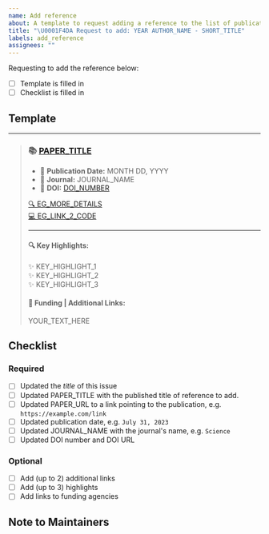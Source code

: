 ```yaml
---
name: Add reference
about: A template to request adding a reference to the list of publications
title: "\U0001F4DA Request to add: YEAR AUTHOR_NAME - SHORT_TITLE"
labels: add_reference
assignees: ""
---
```


<!-- Please edit the provided template below and fill in the relevant details for your paper.  -->

Requesting to add the reference below:

- [ ] Template is filled in
- [ ] Checklist is filled in

## Template

---

<!-- prettier-ignore-start -->

> ### 📚 **[PAPER_TITLE](PAPER_URL)**
>
> - 📅 **Publication Date:** MONTH DD, YYYY
> - 📘 **Journal:** JOURNAL_NAME
> - 🔗 **DOI:** [DOI_NUMBER](DOI_URL)
>
> [🔍 EG_MORE_DETAILS](URL_1)<br>
> [💻 EG_LINK_2_CODE](URL_2)<br>
>
> ---
>
> #### 🔍 Key Highlights:
>
> ✨ KEY_HIGHLIGHT_1<br>
> ✨ KEY_HIGHLIGHT_2<br>
> ✨ KEY_HIGHLIGHT_3<br>
>
> #### 🔗 Funding | Additional Links:
>
> YOUR_TEXT_HERE

<!-- prettier-ignore-end -->

## Checklist

### Required

- [ ] Updated the _title_ of this issue
- [ ] Updated PAPER_TITLE with the published title of reference to add.
- [ ] Updated PAPER_URL to a link pointing to the publication, e.g. `https://example.com/link`
- [ ] Updated publication date, e.g. `July 31, 2023`
- [ ] Updated JOURNAL_NAME with the journal's name, e.g. `Science`
- [ ] Updated DOI number and DOI URL

### Optional

- [ ] Add (up to 2) additional links
- [ ] Add (up to 3) highlights
- [ ] Add links to funding agencies

## Note to Maintainers

<!-- Add any additional notes or comments you think the maintainers should know. -->
